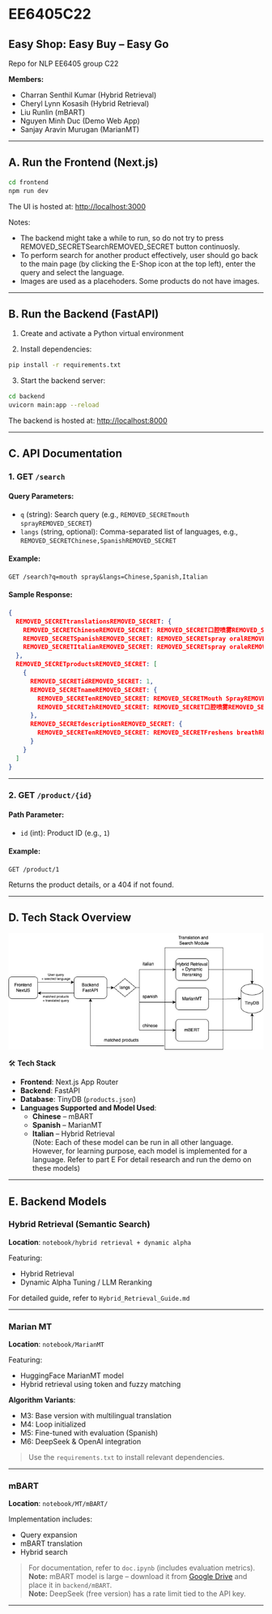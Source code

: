 # EE6405C22

## **Easy Shop: Easy Buy – Easy Go**  
Repo for NLP EE6405 group C22  

**Members:**  
- Charran Senthil Kumar (Hybrid Retrieval)  
- Cheryl Lynn Kosasih (Hybrid Retrieval)  
- Liu Runlin (mBART)  
- Nguyen Minh Duc (Demo Web App)  
- Sanjay Aravin Murugan (MarianMT)

---

## A. Run the Frontend (Next.js)

```bash
cd frontend
npm run dev
```

The UI is hosted at: [http://localhost:3000](http://localhost:3000)

Notes: 
- The backend might take a while to run, so do not try to press REMOVED_SECRETSearchREMOVED_SECRET button continuosly.
- To perform search for another product effectively, user should go back to the main page (by clicking the E-Shop icon at the top left), enter the query and select the language.
-  Images are used as a placehoders. Some products do not have images.

---

## B. Run the Backend (FastAPI)

1. Create and activate a Python virtual environment

2. Install dependencies:

```bash
pip install -r requirements.txt
```

3. Start the backend server:

```bash
cd backend
uvicorn main:app --reload
```

The backend is hosted at: [http://localhost:8000](http://localhost:8000)

---

## C. API Documentation

### 1. GET `/search`

#### Query Parameters:
- `q` (string): Search query (e.g., `REMOVED_SECRETmouth sprayREMOVED_SECRET`)
- `langs` (string, optional): Comma-separated list of languages, e.g., `REMOVED_SECRETChinese,SpanishREMOVED_SECRET`

#### Example:

```http
GET /search?q=mouth spray&langs=Chinese,Spanish,Italian
```

#### Sample Response:

```json
{
  REMOVED_SECRETtranslationsREMOVED_SECRET: {
    REMOVED_SECRETChineseREMOVED_SECRET: REMOVED_SECRET口腔喷雾REMOVED_SECRET,
    REMOVED_SECRETSpanishREMOVED_SECRET: REMOVED_SECRETspray oralREMOVED_SECRET,
    REMOVED_SECRETItalianREMOVED_SECRET: REMOVED_SECRETspray oraleREMOVED_SECRET
  },
  REMOVED_SECRETproductsREMOVED_SECRET: [
    {
      REMOVED_SECRETidREMOVED_SECRET: 1,
      REMOVED_SECRETnameREMOVED_SECRET: {
        REMOVED_SECRETenREMOVED_SECRET: REMOVED_SECRETMouth SprayREMOVED_SECRET,
        REMOVED_SECRETzhREMOVED_SECRET: REMOVED_SECRET口腔喷雾REMOVED_SECRET
      },
      REMOVED_SECRETdescriptionREMOVED_SECRET: {
        REMOVED_SECRETenREMOVED_SECRET: REMOVED_SECRETFreshens breathREMOVED_SECRET
      }
    }
  ]
}
```

---

### 2. GET `/product/{id}`

#### Path Parameter:
- `id` (int): Product ID (e.g., `1`)

#### Example:

```http
GET /product/1
```

Returns the product details, or a 404 if not found.

---

## D. Tech Stack Overview

![System Design Diagram](./frontend/public/sysdes.png)

🛠 **Tech Stack**  
- **Frontend**: Next.js App Router  
- **Backend**: FastAPI  
- **Database**: TinyDB (`products.json`)  
- **Languages Supported and Model Used**:  
  - **Chinese** – mBART  
  - **Spanish** – MarianMT  
  - **Italian** – Hybrid Retrieval  
(Note: Each of these model can be run in all other language. However, for learning purpose, each model is implemented for a language. Refer to part E For detail research and run the demo on these models)
---

## E. Backend Models

### Hybrid Retrieval (Semantic Search)

**Location**: `notebook/hybrid retrieval + dynamic alpha`

Featuring:
- Hybrid Retrieval
- Dynamic Alpha Tuning / LLM Reranking

For detailed guide, refer to `Hybrid_Retrieval_Guide.md`

---

### Marian MT

**Location**: `notebook/MarianMT`

Featuring:
- HuggingFace MarianMT model  
- Hybrid retrieval using token and fuzzy matching  

**Algorithm Variants**:
- M3: Base version with multilingual translation  
- M4: Loop initialized  
- M5: Fine-tuned with evaluation (Spanish)  
- M6: DeepSeek & OpenAI integration  

> Use the `requirements.txt` to install relevant dependencies.

---

### mBART

**Location**: `notebook/MT/mBART/`

Implementation includes:
- Query expansion  
- mBART translation  
- Hybrid search  

> For documentation, refer to `doc.ipynb` (includes evaluation metrics).  
> **Note:** mBART model is large – download it from [Google Drive](https://drive.google.com/file/d/1mtvr1KcmOcw_8Pua-5OOqtou11ZypMu6/view?usp=sharing) and place it in `backend/mBART`.  
> **Note:** DeepSeek (free version) has a rate limit tied to the API key.

---

